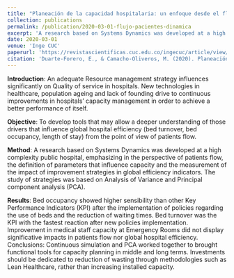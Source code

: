 ```yaml
---
title: "Planeación de la capacidad hospitalaria: un enfoque desde el flujo de pacientes con Dinámica de Sistemas"
collection: publications
permalink: /publication/2020-03-01-flujo-pacientes-dinamica
excerpt: 'A research based on Systems Dynamics was developed at a high complexity public hospital, emphasizing in the perspective of patients flow, the definition of parameters that influence capacity and the measurement of the impact of improvement strategies in global efficiency indicators. The study of strategies was based on Analysis of Variance and Principal component analysis (PCA).'
date: 2020-03-01
venue: 'Inge CUC'
paperurl: 'https://revistascientificas.cuc.edu.co/ingecuc/article/view/2651'
citation: 'Duarte-Forero, E., & Camacho-Oliveros, M. (2020). Planeación de la capacidad hospitalaria: un enfoque desde el flujo de pacientes con Dinámica de Sistemas. INGE CUC, 16(1). https://doi.org/10.17981/ingecuc.16.1.2020.16'
---
```

**Introduction**: An  adequate  Resource  management  strategy  influences  significantly  on Quality  of  service  in  hospitals.  New technologies  in  healthcare, population  ageing  and  lack  of founding drive  to  continuous  improvements  in  hospitals’  capacity management in order to achieve a better performance of itself.

**Objective**: To  develop  tools that  may  allow  a  deeper  understanding  of  those  drivers  that  influence  global  hospital efficiency  (bed turnover, bed occupancy, length of stay) from the point of view of patients flow. 

**Method**: A research based on Systems Dynamics was developed at a high complexity public hospital, emphasizing in the perspective of patients flow, the definition of parameters that influence capacity and the measurement of the impact of improvement strategies in global efficiency indicators. The study of strategies was based on Analysis of Variance and Principal component analysis (PCA). 

**Results**:  Bed occupancy showed higher sensibility than other Key Performance Indicators (KPI) after the implementation of policies regarding the use of beds and the reduction of waiting times. Bed  turnover was the KPI with the fastest reaction after new policies implementation. Improvement in medical staff capacity at Emergency Rooms did not display significative impacts in patients flow nor global hospital efficiency.  Conclusions: Continuous simulation and PCA worked together to brought functional tools for capacity planning in middle and long terms. Investments should be dedicated to reduction of wasting through methodologies such as Lean Healthcare, rather than increasing installed capacity.
